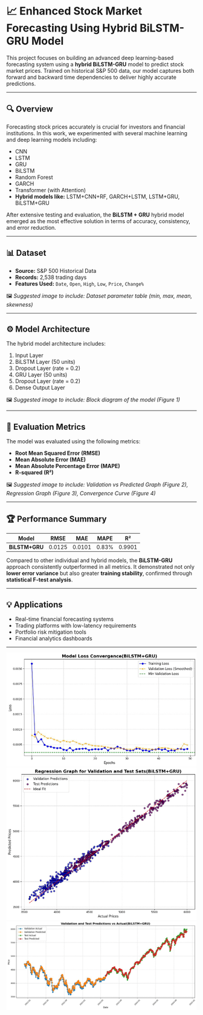 # 📈 Enhanced Stock Market Forecasting Using Hybrid BiLSTM-GRU Model

This project focuses on building an advanced deep learning-based forecasting system using a **hybrid BiLSTM-GRU** model to predict stock market prices. Trained on historical S&P 500 data, our model captures both forward and backward time dependencies to deliver highly accurate predictions.

---

## 🔍 Overview

Forecasting stock prices accurately is crucial for investors and financial institutions. In this work, we experimented with several machine learning and deep learning models including:

- CNN  
- LSTM  
- GRU  
- BiLSTM  
- Random Forest  
- GARCH  
- Transformer (with Attention)  
- **Hybrid models like:** LSTM+CNN+RF, GARCH+LSTM, LSTM+GRU, BiLSTM+GRU

After extensive testing and evaluation, the **BiLSTM + GRU** hybrid model emerged as the most effective solution in terms of accuracy, consistency, and error reduction.

---

## 📊 Dataset

- **Source:** S&P 500 Historical Data  
- **Records:** 2,538 trading days  
- **Features Used:** `Date`, `Open`, `High`, `Low`, `Price`, `Change%`

🖼️ _Suggested image to include: Dataset parameter table (min, max, mean, skewness)_

---

## ⚙️ Model Architecture

The hybrid model architecture includes:

1. Input Layer  
2. BiLSTM Layer (50 units)  
3. Dropout Layer (rate = 0.2)  
4. GRU Layer (50 units)  
5. Dropout Layer (rate = 0.2)  
6. Dense Output Layer  

🖼️ _Suggested image to include: Block diagram of the model (Figure 1)_

---

## 🧪 Evaluation Metrics

The model was evaluated using the following metrics:

- **Root Mean Squared Error (RMSE)**
- **Mean Absolute Error (MAE)**
- **Mean Absolute Percentage Error (MAPE)**
- **R-squared (R²)**

🖼️ _Suggested image to include: Validation vs Predicted Graph (Figure 2), Regression Graph (Figure 3), Convergence Curve (Figure 4)_

---

## 🏆 Performance Summary

| Model           | RMSE    | MAE     | MAPE   | R²     |
|----------------|---------|---------|--------|--------|
| **BiLSTM+GRU**  | 0.0125  | 0.0101  | 0.83%  | 0.9901 |

Compared to other individual and hybrid models, the **BiLSTM-GRU** approach consistently outperformed in all metrics. It demonstrated not only **lower error variance** but also greater **training stability**, confirmed through **statistical F-test analysis**.

---

## 💡 Applications

- Real-time financial forecasting systems
- Trading platforms with low-latency requirements
- Portfolio risk mitigation tools
- Financial analytics dashboards

---
![alt text](ConvergenceGraph.png)
![alt text](RegressionGraph.png)
![alt text](ValidationandTestPredicitions.png)


